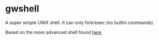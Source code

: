 # gwshell

A super simple UNIX shell. It can only fork/exec (no builtin commands).

Based on the more advanced shell found [here](https://github.com/phil-lopreiato/psh)

